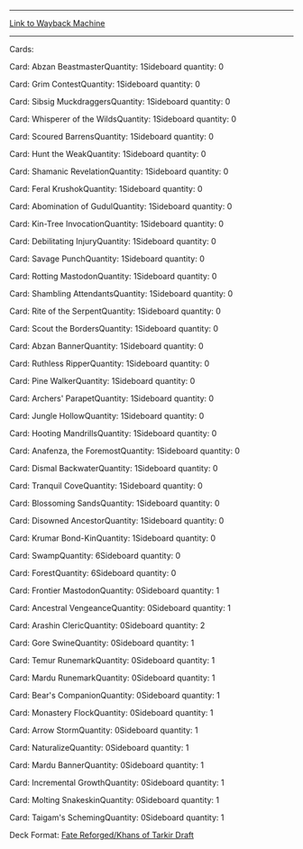 
---
[Link to Wayback Machine](https://web.archive.org/web/20150521062048/http://magic.wizards.com/en/articles/decks/christian-calcano-black-green-2015-03-15)

[_metadata_:generator]:- "Drupal 7 (http://drupal.org)"
[_metadata_:node]:- "355341"
[_metadata_:publish_date]:- "2015-03-15"
[_metadata_:source]:- "article"
[_metadata_:title]:- "Christian Calcano - Black-Green"
[_metadata_:wayback_capture_timestamp]:- "2015-05-21 06:20:48"
[_metadata_:wayback_raw_url]:- "https://web.archive.org/web/20150521062048id_/http://magic.wizards.com/en/articles/decks/christian-calcano-black-green-2015-03-15"
[_metadata_:wayback_url]:- "http://magic.wizards.com/en/articles/decks/christian-calcano-black-green-2015-03-15"
---





Cards: 

Card: Abzan BeastmasterQuantity: 1Sideboard quantity: 0 



Card: Grim ContestQuantity: 1Sideboard quantity: 0 



Card: Sibsig MuckdraggersQuantity: 1Sideboard quantity: 0 



Card: Whisperer of the WildsQuantity: 1Sideboard quantity: 0 



Card: Scoured BarrensQuantity: 1Sideboard quantity: 0 



Card: Hunt the WeakQuantity: 1Sideboard quantity: 0 



Card: Shamanic RevelationQuantity: 1Sideboard quantity: 0 



Card: Feral KrushokQuantity: 1Sideboard quantity: 0 



Card: Abomination of GudulQuantity: 1Sideboard quantity: 0 



Card: Kin-Tree InvocationQuantity: 1Sideboard quantity: 0 



Card: Debilitating InjuryQuantity: 1Sideboard quantity: 0 



Card: Savage PunchQuantity: 1Sideboard quantity: 0 



Card: Rotting MastodonQuantity: 1Sideboard quantity: 0 



Card: Shambling AttendantsQuantity: 1Sideboard quantity: 0 



Card: Rite of the SerpentQuantity: 1Sideboard quantity: 0 



Card: Scout the BordersQuantity: 1Sideboard quantity: 0 



Card: Abzan BannerQuantity: 1Sideboard quantity: 0 



Card: Ruthless RipperQuantity: 1Sideboard quantity: 0 



Card: Pine WalkerQuantity: 1Sideboard quantity: 0 



Card: Archers' ParapetQuantity: 1Sideboard quantity: 0 



Card: Jungle HollowQuantity: 1Sideboard quantity: 0 



Card: Hooting MandrillsQuantity: 1Sideboard quantity: 0 



Card: Anafenza, the ForemostQuantity: 1Sideboard quantity: 0 



Card: Dismal BackwaterQuantity: 1Sideboard quantity: 0 



Card: Tranquil CoveQuantity: 1Sideboard quantity: 0 



Card: Blossoming SandsQuantity: 1Sideboard quantity: 0 



Card: Disowned AncestorQuantity: 1Sideboard quantity: 0 



Card: Krumar Bond-KinQuantity: 1Sideboard quantity: 0 



Card: SwampQuantity: 6Sideboard quantity: 0 



Card: ForestQuantity: 6Sideboard quantity: 0 



Card: Frontier MastodonQuantity: 0Sideboard quantity: 1 



Card: Ancestral VengeanceQuantity: 0Sideboard quantity: 1 



Card: Arashin ClericQuantity: 0Sideboard quantity: 2 



Card: Gore SwineQuantity: 0Sideboard quantity: 1 



Card: Temur RunemarkQuantity: 0Sideboard quantity: 1 



Card: Mardu RunemarkQuantity: 0Sideboard quantity: 1 



Card: Bear's CompanionQuantity: 0Sideboard quantity: 1 



Card: Monastery FlockQuantity: 0Sideboard quantity: 1 



Card: Arrow StormQuantity: 0Sideboard quantity: 1 



Card: NaturalizeQuantity: 0Sideboard quantity: 1 



Card: Mardu BannerQuantity: 0Sideboard quantity: 1 



Card: Incremental GrowthQuantity: 0Sideboard quantity: 1 



Card: Molting SnakeskinQuantity: 0Sideboard quantity: 1 



Card: Taigam's SchemingQuantity: 0Sideboard quantity: 1 

Deck Format: [Fate Reforged/Khans of Tarkir Draft](/en/deck-format/fate-reforgedkhans-tarkir-draft)


 

 
